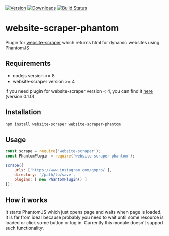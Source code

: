 [![Version](https://img.shields.io/npm/v/website-scraper-phantom.svg?style=flat)](https://www.npmjs.org/package/website-scraper-phantom)
[![Downloads](https://img.shields.io/npm/dm/website-scraper-phantom.svg?style=flat)](https://www.npmjs.org/package/website-scraper-phantom)
[![Build Status](https://travis-ci.org/website-scraper/node-website-scraper-phantom.svg?branch=master)](https://travis-ci.org/website-scraper/node-website-scraper-phantom)

# website-scraper-phantom
Plugin for [website-scraper](https://github.com/s0ph1e/node-website-scraper) which returns html for dynamic websites using PhantomJS

## Requirements
* nodejs version >= 8
* website-scraper version >= 4

if you need plugin for website-scraper version < 4, you can find it [here](https://github.com/website-scraper/node-website-scraper-phantom/blob/0.1/README.md) (version 0.1.0)

## Installation
```sh
npm install website-scraper website-scraper-phantom
```

## Usage
```javascript
const scrape = require('website-scraper');
const PhantomPlugin = require('website-scraper-phantom');

scrape({
    urls: ['https://www.instagram.com/gopro/'],
    directory: '/path/to/save',
    plugins: [ new PhantomPlugin() ]
});
```

## How it works
It starts PhantomJS which just opens page and waits when page is loaded.
It is far from ideal because probably you need to wait until some resource is loaded or click some button or log in. Currently this module doesn't support such functionality.
